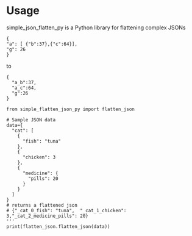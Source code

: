 # Usage

simple_json_flatten_py is a Python library for flattening complex JSONs



```
{
"a": [ {"b":37},{"c":64}],
"g": 26
}
```
to

```
{
  "a_b":37,
  "a_c":64,
  "g":26
}
```

```
from simple_flatten_json_py import flatten_json

# Sample JSON data
data={
  "cat": [
    {
      "fish": "tuna"
    },
    {
      "chicken": 3
    },
    {
      "medicine": {
        "pills": 20
      }
    }
  ]
}
# returns a flattened json 
# {"_cat_0_fish": "tuna",  "_cat_1_chicken": 3,"_cat_2_medicine_pills": 20}
'''
print(flatten_json.flatten_json(data))
```
